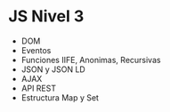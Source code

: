 # JS Nivel 3

- DOM
- Eventos
- Funciones IIFE, Anonimas, Recursivas
- JSON y JSON LD
- AJAX
- API REST
- Estructura Map y Set
